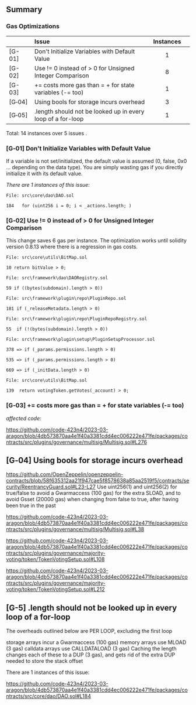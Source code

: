 
## Summary

### Gas Optimizations
| |Issue|Instances| |
|-|:-|:-:|:-:|
| [G-01] | Don't Initialize Variables with Default Value | 1 |  
| [G-02] | Use != 0 instead of > 0 for Unsigned Integer Comparison | 8 | 
| [G-03]  | <x> += <y> costs more gas than <x> = <x> + <y> for state variables (-= too) | 1 | 
| [G&#x2011;04] | Using bools for storage incurs overhead | 3 | 
| [G&#x2011;05] | <array>.length should not be looked up in every loop of a for-loop| 1 | 

Total: 14 instances over 5 issues .


### [G&#x2011;01]  Don't Initialize Variables with Default Value
If a variable is not set/initialized, the default value is assumed (0, false, 0x0 … depending on the data type). You are simply wasting gas if you directly initialize it with its default value.

*There are 1 instances of this issue:*

```solidity
File: src\core\dao\DAO.sol

184   for (uint256 i = 0; i < _actions.length; )
```

### [G&#x2011;02]  Use != 0 instead of > 0 for Unsigned Integer Comparison
This change saves 6 gas per instance. The optimization works until solidity version 0.8.13 where there is a regression in gas costs.


```solidity
File: src\core\utils\BitMap.sol

10 return bitValue > 0;

```

```solidity
File: src\framework\dao\DAORegistry.sol

59 if ((bytes(subdomain).length > 0))

```

```solidity
File: src\framework\plugin\repo\PluginRepo.sol

181 if (_releaseMetadata.length > 0)

```

```solidity
File: src\framework\plugin\repo\PluginRepoRegistry.sol

55  if (!(bytes(subdomain).length > 0))
```

```solidity
File: src\framework\plugin\setup\PluginSetupProcessor.sol

378 => if (_params.permissions.length > 0)

535 => if (_params.permissions.length > 0)

669 => if (_initData.length > 0)

```

```solidity
File: src\core\utils\BitMap.sol

139  return votingToken.getVotes(_account) > 0;

```

### [G&#x2011;03] <x> += <y> costs more gas than <x> = <x> + <y> for state variables (-= too)



*affected code:*

https://github.com/code-423n4/2023-03-aragon/blob/4db573870aa4e1f40a3381cdd4ec006222e471fe/packages/contracts/src/plugins/governance/multisig/Multisig.sol#L276

## [G&#x2011;04] Using bools for storage incurs overhead
https://github.com/OpenZeppelin/openzeppelin-contracts/blob/58f635312aa21f947cae5f8578638a85aa2519f5/contracts/security/ReentrancyGuard.sol#L23-L27 Use uint256(1) and uint256(2) for true/false to avoid a Gwarmaccess (100 gas) for the extra SLOAD, and to avoid Gsset (20000 gas) when changing from false to true, after having been true in the past



https://github.com/code-423n4/2023-03-aragon/blob/4db573870aa4e1f40a3381cdd4ec006222e471fe/packages/contracts/src/plugins/governance/multisig/Multisig.sol#L38

https://github.com/code-423n4/2023-03-aragon/blob/4db573870aa4e1f40a3381cdd4ec006222e471fe/packages/contracts/src/plugins/governance/majority-voting/token/TokenVotingSetup.sol#L108

https://github.com/code-423n4/2023-03-aragon/blob/4db573870aa4e1f40a3381cdd4ec006222e471fe/packages/contracts/src/plugins/governance/majority-voting/token/TokenVotingSetup.sol#L212


## [G-5] <array>.length should not be looked up in every loop of a for-loop
The overheads outlined below are PER LOOP, excluding the first loop

storage arrays incur a Gwarmaccess (100 gas)
memory arrays use MLOAD (3 gas)
calldata arrays use CALLDATALOAD (3 gas)
Caching the length changes each of these to a DUP<N> (3 gas), and gets rid of the extra DUP<N> needed to store the stack offset

There are 1 instances of this issue:

https://github.com/code-423n4/2023-03-aragon/blob/4db573870aa4e1f40a3381cdd4ec006222e471fe/packages/contracts/src/core/dao/DAO.sol#L184

